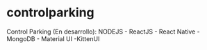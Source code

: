 # controlparking
Control Parking (En desarrollo): NODEJS - ReactJS - React Native - MongoDB - Material UI -KittenUI
